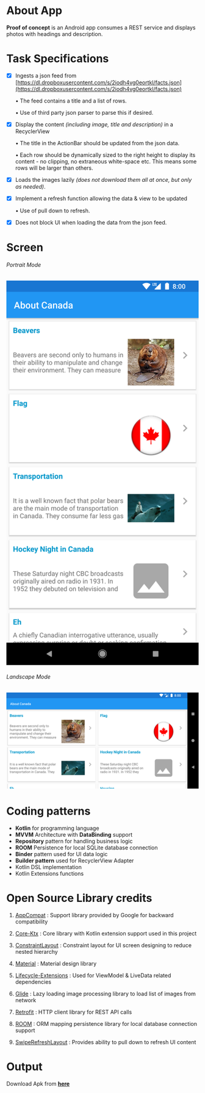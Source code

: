 # About App
**Proof of concept** is an Android app consumes a REST service and displays photos with headings and description.

# Task Specifications

- [x] Ingests a json feed from [https://dl.dropboxusercontent.com/s/2iodh4vg0eortkl/facts.json](https://dl.dropboxusercontent.com/s/2iodh4vg0eortkl/facts.json)

    • The feed contains a title and a list of rows.
     
    • Use of third party json parser to parse this if desired.

- [x] Display the content *(including image, title and description)* in a RecyclerView

    • The title in the ActionBar should be updated from the json data.
 
    • Each row should be dynamically sized to the right height to display its content - no clipping, no extraneous white-space etc. This means some rows will be larger than others.

- [x] Loads the images lazily *(does not download them all at once, but only as needed)*.

- [x] Implement a refresh function allowing the data & view to be updated

    • Use of pull down to refresh.

- [x] Does not block UI when loading the data from the json feed.

# Screen

###### Portrait Mode

![Portrait Mode](https://github.com/JeelVankhede/Proof-Of-Concept/blob/master/screens/output.png)

###### Landscape Mode

![Landscape Mode](https://github.com/JeelVankhede/Proof-Of-Concept/blob/master/screens/output-land.png)

# Coding patterns

 - **Kotlin** for programming language
 - **MVVM** Architecture with **DataBinding** support
 - **Repository** pattern for handling business logic
 - **ROOM** Persistence for local SQLite database connection
 - **Binder** pattern used for UI data logic
 - **Builder pattern** used for RecyclerView Adapter
 - Kotlin DSL implementation
 - Kotlin Extensions functions

# Open Source Library credits

1. [AppCompat](https://developer.android.com/jetpack/androidx/releases/appcompat) : Support library provided by Google for backward compatibility 

2. [Core-Ktx](https://developer.android.com/jetpack/androidx/releases/core) : Core library with Kotlin extension support used in this project

3. [ConstraintLayout](https://developer.android.com/jetpack/androidx/releases/constraintlayout) : Constraint layout for UI screen designing to reduce nested hierarchy
    
4. [Material](https://github.com/material-components/material-components-android) : Material design library

5. [Lifecycle-Extensions](https://developer.android.com/jetpack/androidx/releases/lifecycle) : Used for ViewModel & LiveData related dependencies

6. [Glide](https://github.com/bumptech/glide/blob/master/README.md) : Lazy loading image processing library to load list of images from network

7. [Retrofit](https://square.github.io/retrofit/) : HTTP client library for REST API calls

8. [ROOM](https://developer.android.com/jetpack/androidx/releases/room) : ORM mapping persistence library for local database connection support

9. [SwipeRefreshLayout](https://developer.android.com/jetpack/androidx/releases/swiperefreshlayout) : Provides ability to pull down to refresh UI content

# Output

Download Apk from **[here](https://github.com/JeelVankhede/Proof-Of-Concept/raw/master/apk/Proof_Of_Concept-1.0-[17-Oct-2019]-debug.apk)**
